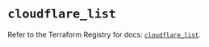 # `cloudflare_list`

Refer to the Terraform Registry for docs: [`cloudflare_list`](https://registry.terraform.io/providers/cloudflare/cloudflare/4.43.0/docs/resources/list).
